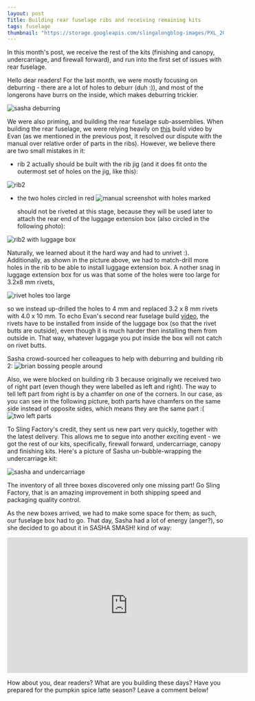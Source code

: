 ```yaml
---
layout: post
Title: Building rear fuselage ribs and receiving remaining kits
tags: fuselage
thumbnail: "https://storage.googleapis.com/slingalongblog-images/PXL_20211030_213057189_cropped_thumb.jpg"
---
```

In this month's post, we receive the rest of the kits (finishing and canopy, undercarriage, and firewall forward), and run into the first set of issues with rear fuselage.


Hello dear readers! For the last month, we were mostly focusing on deburring - there are a lot of holes to deburr (duh :)), and most of the longerons
have burrs on the inside, which makes deburring trickier. 

![sasha deburring](https://storage.googleapis.com/slingalongblog-images/PXL_20211025_002351240.jpg)

We were also  priming, and building the rear fuselage sub-assemblies. 
When building the rear fuselage, we were relying heavily on [this](https://youtu.be/iHw-IN7ETSw) build video
by Evan (as we mentioned in the previous post, it resolved our dispute with the manual over relative order of parts in the ribs). 
However, we believe there are two small mistakes in it:

  - rib 2 actually should be built with the rib jig (and it does fit onto the outermost set of holes on the jig, like this):

  ![rib2](https://storage.googleapis.com/slingalongblog-images/PXL_20210929_053053159.jpg)

  - the two holes circled in red 
![manual screenshot with holes marked](https://storage.googleapis.com/slingalongblog-images/rib4_circled.png)

    should not be riveted at this stage, because they will be used later to attach the rear end of the luggage extension box (also circled in the following photo):

![rib2 with luggage box](https://storage.googleapis.com/slingalongblog-images/PXL_20211027_001802829.jpg)

Naturally, we learned about it the 
hard way and had to unrivet :). Additionally, as shown in the picture above, we had to match-drill more holes in the rib to be able to install luggage
extension box. A
nother snag in luggage extension box for us was that some of the holes were too large for 3.2x8 mm rivets,

![rivet holes too large](https://storage.googleapis.com/slingalongblog-images/PXL_20211025_005230944.jpg)

so we instead up-drilled the holes to 4 mm and replaced 3.2 x 8 mm rivets with 4.0 x 10 mm. 
To echo Evan's second rear fuselage build [video](https://youtu.be/76YLG0RqKus), the rivets have to be installed from inside of the luggage box (so that the rivet butts are outside), 
even though it is much harder then installing them from outside in. That way, whatever luggage you put inside the box will not catch on rivet butts. 

Sasha crowd-sourced her colleagues to help with deburring and building rib 2:
![brian bossing people around](https://storage.googleapis.com/slingalongblog-images/20211006_165811.jpg)

Also, we were blocked on building rib 3 because originally we received two of right part (even though they were labelled as left and right).
The way to tell left part from right is by a chamfer on one of the corners. In our case, as you can see in the following picture, both parts have chamfers on the same side instead of 
opposite sides, which means they are the same part :( 
![two left parts](https://storage.googleapis.com/slingalongblog-images/PXL_20210926_002750468.jpg)

To Sling Factory's credit, they sent us new part very quickly, together with the latest delivery. 
This allows me to segue into another exciting event - we got the rest of our kits, specifically, 
firewall forward, undercarriage, canopy and finishing kits. Here's a picture of 
Sasha un-bubble-wrapping the undercarriage kit:

![sasha and undercarriage](https://storage.googleapis.com/slingalongblog-images/PXL_20211030_213057189.jpg)

The inventory of all three boxes discovered only one missing part! Go Sling Factory, that is an amazing improvement
in both shipping speed and packaging quality control. 

As the new boxes arrived, we had to make some space for them; as such, our fuselage box had to go. That day, 
Sasha had a lot of energy (anger?), so she decided to go about it in SASHA SMASH! kind of way:

<iframe width="560" height="315" src="https://www.youtube.com/embed/B8P9RBnEmUw" title="YouTube video player" frameborder="0" allow="accelerometer; autoplay; clipboard-write; encrypted-media; gyroscope; picture-in-picture" allowfullscreen></iframe>

How about you, dear readers? What are you building these days? Have you prepared for the pumpkin spice latte season? Leave a comment below!

